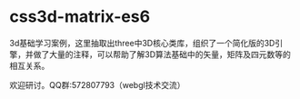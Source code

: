 # css3d-matrix-es6


3d基础学习案例，这里抽取出three中3D核心类库，组织了一个简化版的3D引擎，并做了大量的注释，可以帮助了解3D算法基础中的矢量，矩阵及四元数等的相互关系。  


欢迎研讨。QQ群:572807793（webgl技术交流）  
